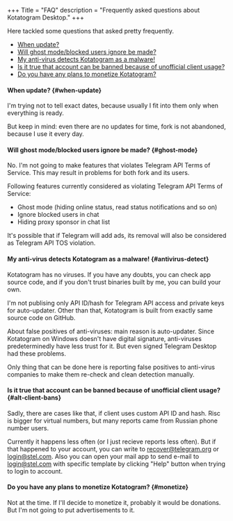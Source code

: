 +++
Title = "FAQ"
description = "Frequently asked questions about Kotatogram Desktop."
+++

Here tackled some questions that asked pretty frequently.

* [When update?](#when-update)
* [Will ghost mode/blocked users ignore be made?](#ghost-mode)
* [My anti-virus detects Kotatogram as a malware!](#antivirus-detect)
* [Is it true that account can be banned because of unofficial client usage?](#alt-client-bans)
* [Do you have any plans to monetize Kotatogram?](#monetize)

#### When update? {#when-update}

I'm trying not to tell exact dates, because usually I fit into them only when everything is ready.

But keep in mind: even there are no updates for time, fork is not abandoned, because I use it every day.

#### Will ghost mode/blocked users ignore be made? {#ghost-mode}

No. I'm not going to make features that violates Telegram API Terms of Service. This may result in problems for both fork and its users.

Following features currently considered as violating Telegram API Terms of Service:

* Ghost mode (hiding online status, read status notifications and so on)
* Ignore blocked users in chat
* Hiding proxy sponsor in chat list

It's possible that if Telegram will add ads, its removal will also be considered as Telegram API TOS violation.

#### My anti-virus detects Kotatogram as a malware! {#antivirus-detect}

Kotatogram has no viruses. If you have any doubts, you can check app source code, and if you don't trust binaries built by me, you can build your own.

I'm not publising only API ID/hash for Telegram API access and private keys for auto-updater. Other than that, Kotatogram is built from exactly same source code on GitHub.

About false positives of anti-viruses: main reason is auto-updater. Since Kotatogram on Windows doesn't have digital signature, anti-viruses predeterminedly have less trust for it. But even signed Telegram Desktop had these problems.

Only thing that can be done here is reporting false positives to anti-virus companies to make them re-check and clean detection manually.

#### Is it true that account can be banned because of unofficial client usage? {#alt-client-bans}

Sadly, there are cases like that, if client uses custom API ID and hash. Risc is bigger for virtual numbers, but many reports came from Russian phone number users.

Currently it happens less often (or I just recieve reports less often). But if that happened to your account, you can write to recover@telegram.org or login@stel.com. Also you can open your mail app to send e-mail to login@stel.com with specific template by clicking "Help" button when trying to login to account.

#### Do you have any plans to monetize Kotatogram? {#monetize}

Not at the time. If I'll decide to monetize it, probably it would be donations. But I'm not going to put advertisements to it.
